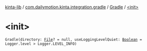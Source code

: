 [kinta-lib](../../index.md) / [com.dailymotion.kinta.integration.gradle](../index.md) / [Gradle](index.md) / [&lt;init&gt;](./-init-.md)

# &lt;init&gt;

`Gradle(directory: `[`File`](https://docs.oracle.com/javase/6/docs/api/java/io/File.html)`? = null, useLoggingLevelQuiet: `[`Boolean`](https://kotlinlang.org/api/latest/jvm/stdlib/kotlin/-boolean/index.html)` = Logger.level > Logger.LEVEL_INFO)`